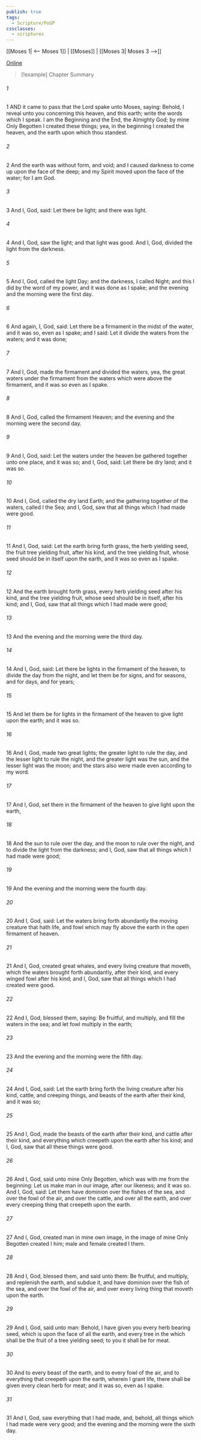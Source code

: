 ```yaml
---
publish: true
tags:
  - Scripture/PoGP
cssclasses:
  - scriptures
---
```

[[Moses 1| <-- Moses 1]] | [[Moses]] | [[Moses 3| Moses 3 -->]]

[Online](https://churchofjesuschrist.org/study/scriptures/pgp/moses/2?lang=eng)

>[!example] Chapter Summary
>
###### 1
1 AND it came to pass that the Lord spake unto Moses, saying: Behold, I reveal unto you concerning this heaven, and this earth; write the words which I speak. I am the Beginning and the End, the Almighty God; by mine Only Begotten I created these things; yea, in the beginning I created the heaven, and the earth upon which thou standest.
###### 2
2 And the earth was without form, and void; and I caused darkness to come up upon the face of the deep; and my Spirit moved upon the face of the water; for I am God.
###### 3
3 And I, God, said: Let there be light; and there was light.
###### 4
4 And I, God, saw the light; and that light was good. And I, God, divided the light from the darkness.
###### 5
5 And I, God, called the light Day; and the darkness, I called Night; and this I did by the word of my power, and it was done as I spake; and the evening and the morning were the first day.
###### 6
6 And again, I, God, said: Let there be a firmament in the midst of the water, and it was so, even as I spake; and I said: Let it divide the waters from the waters; and it was done;
###### 7
7 And I, God, made the firmament and divided the waters, yea, the great waters under the firmament from the waters which were above the firmament, and it was so even as I spake.
###### 8
8 And I, God, called the firmament Heaven; and the evening and the morning were the second day.
###### 9
9 And I, God, said: Let the waters under the heaven be gathered together unto one place, and it was so; and I, God, said: Let there be dry land; and it was so.
###### 10
10 And I, God, called the dry land Earth; and the gathering together of the waters, called I the Sea; and I, God, saw that all things which I had made were good.
###### 11
11 And I, God, said: Let the earth bring forth grass, the herb yielding seed, the fruit tree yielding fruit, after his kind, and the tree yielding fruit, whose seed should be in itself upon the earth, and it was so even as I spake.
###### 12
12 And the earth brought forth grass, every herb yielding seed after his kind, and the tree yielding fruit, whose seed should be in itself, after his kind; and I, God, saw that all things which I had made were good;
###### 13
13 And the evening and the morning were the third day.
###### 14
14 And I, God, said: Let there be lights in the firmament of the heaven, to divide the day from the night, and let them be for signs, and for seasons, and for days, and for years;
###### 15
15 And let them be for lights in the firmament of the heaven to give light upon the earth; and it was so.
###### 16
16 And I, God, made two great lights; the greater light to rule the day, and the lesser light to rule the night, and the greater light was the sun, and the lesser light was the moon; and the stars also were made even according to my word.
###### 17
17 And I, God, set them in the firmament of the heaven to give light upon the earth,
###### 18
18 And the sun to rule over the day, and the moon to rule over the night, and to divide the light from the darkness; and I, God, saw that all things which I had made were good;
###### 19
19 And the evening and the morning were the fourth day.
###### 20
20 And I, God, said: Let the waters bring forth abundantly the moving creature that hath life, and fowl which may fly above the earth in the open firmament of heaven.
###### 21
21 And I, God, created great whales, and every living creature that moveth, which the waters brought forth abundantly, after their kind, and every winged fowl after his kind; and I, God, saw that all things which I had created were good.
###### 22
22 And I, God, blessed them, saying: Be fruitful, and multiply, and fill the waters in the sea; and let fowl multiply in the earth;
###### 23
23 And the evening and the morning were the fifth day.
###### 24
24 And I, God, said: Let the earth bring forth the living creature after his kind, cattle, and creeping things, and beasts of the earth after their kind, and it was so;
###### 25
25 And I, God, made the beasts of the earth after their kind, and cattle after their kind, and everything which creepeth upon the earth after his kind; and I, God, saw that all these things were good.
###### 26
26 And I, God, said unto mine Only Begotten, which was with me from the beginning: Let us make man in our image, after our likeness; and it was so. And I, God, said: Let them have dominion over the fishes of the sea, and over the fowl of the air, and over the cattle, and over all the earth, and over every creeping thing that creepeth upon the earth.
###### 27
27 And I, God, created man in mine own image, in the image of mine Only Begotten created I him; male and female created I them.
###### 28
28 And I, God, blessed them, and said unto them: Be fruitful, and multiply, and replenish the earth, and subdue it, and have dominion over the fish of the sea, and over the fowl of the air, and over every living thing that moveth upon the earth.
###### 29
29 And I, God, said unto man: Behold, I have given you every herb bearing seed, which is upon the face of all the earth, and every tree in the which shall be the fruit of a tree yielding seed; to you it shall be for meat.
###### 30
30 And to every beast of the earth, and to every fowl of the air, and to everything that creepeth upon the earth, wherein I grant life, there shall be given every clean herb for meat; and it was so, even as I spake.
###### 31
31 And I, God, saw everything that I had made, and, behold, all things which I had made were very good; and the evening and the morning were the sixth day.



